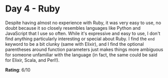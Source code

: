 # Day 4 - Ruby
Despite having almost no experience with Ruby, it was very easy to use, no doubt because it so closely resembles languages like Python and JavaScript that I use so often. While it's expressive and easy to use, I don't find anything particularly interesting or special about Ruby. I find the `end` keyword to be a bit clunky (same with Elixir), and I find the optional parentheses around function parameters just makes things more ambiguous for someone unfamiliar with the language (in fact, the same could be said for Elixir, Scala, and Perl!).


**Rating**: 6/10